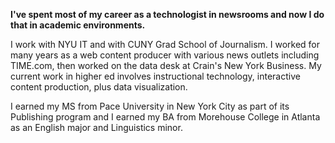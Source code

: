 __I've spent most of my career as a technologist in newsrooms and now I do that in academic environments.__

I work with NYU IT and with CUNY Grad School of Journalism. I worked for many years as a web content producer with various news outlets including TIME.com, then worked on the data desk at Crain's New York Business. My current work in higher ed involves instructional technology, interactive content production, plus data visualization.

I earned my MS from Pace University in New York City as part of its Publishing program and I earned my BA from Morehouse College in Atlanta as an English major and Linguistics minor.
